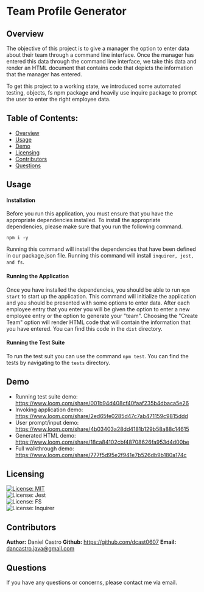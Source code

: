 # Team Profile Generator

## Overview

The objective of this project is to give a manager the option to enter data about their team through a command line interface. Once the manager
has entered this data through the command line interface, we take this data and render an HTML document that contains code that depicts the information
that the manager has entered. 

To get this project to a working state, we introduced some automated testing, objects, fs npm package and heavily use inquire package to prompt the user to enter
the right employee data. 

## Table of Contents:
- [Overview](#overview)
- [Usage](#usage)
- [Demo](#demo)
- [Licensing](#licensing)
- [Contributors](#contributors)
- [Questions](#questions)

## Usage

#### Installation

Before you run this application, you must ensure that you have the appropriate dependencies installed. To install the appropriate dependencies, please make sure that
you run the following command. 

`npm i -y` 

Running this command will install the dependencies that have been defined in our package.json file. Running this command will install `inquirer, jest, and fs`. 

#### Running the Application

Once you have installed the dependencies, you should be able to run `npm start` to start up the application. This command will initialize the application and you should be presented with some
options to enter data. After each employee entry that you enter you will be given the option to enter a new employee entry or the option to generate your "team". Choosing the "Create Team" option 
will render HTML code that will contain the information that you have entered. You can find this code in the `dist` directory. 

#### Running the Test Suite

To run the test suit you can use the command `npm test`. You can find the tests by navigating to the `tests` directory. 

## Demo

- Running test suite demo: https://www.loom.com/share/001b94d408cf40faaf235b4dbaca5e26
- Invoking application demo: https://www.loom.com/share/2ed65fe0285d47c7ab471159c9815ddd
- User prompt/input demo: https://www.loom.com/share/4b03403a28dd4181b129b58a88c14615
- Generated HTML demo: https://www.loom.com/share/18ca84102cbf48708626fa953d4d00be
- Full walkthrough demo: https://www.loom.com/share/777f5d95e2f941e7b526db9b180a174c

## Licensing

[![License: MIT](https://img.shields.io/badge/License-MIT-yellow.svg)](https://opensource.org/licenses/MIT)</br>
![License: Jest](https://img.shields.io/badge/License-Jest-brightgreen)</br>
![License: FS](https://img.shields.io/badge/License-FS-yellowgreen)</br>
![License: Inquirer](https://img.shields.io/badge/License-Inquirer-red)</br>

## Contributors

**Author:** Daniel Castro
**Github:** https://github.com/dcast0607
**Email:** dancastro.java@gmail.com

## Questions

If you have any questions or concerns, please contact me via email. 